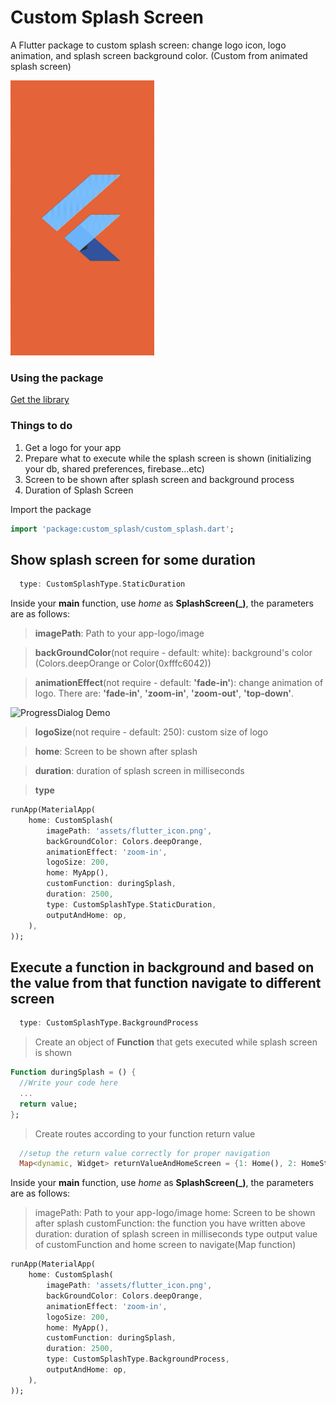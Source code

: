 # Custom Splash Screen

A Flutter package to custom splash screen: change logo icon, logo animation, and splash screen background color. (Custom from animated splash screen)

<img src="https://github.com/isaccanedo/Flutter_Custom_Splash/blob/master/example/assets/splash-animation-zoom-out.2019-09-09%2011_18_24.gif" width="230" height="440" alt="ProgressDialog Demo" />

### Using the package

[Get the library](https://github.com/isaccanedo/Flutter_Custom_Splash)


### Things to do
<ol>
<li> Get a logo for your app</li>
<li> Prepare what to execute while the splash screen is shown (initializing your db, shared preferences, firebase...etc) </li>
<li> Screen to be shown after splash screen and background process </li>
<li> Duration of Splash Screen  </li>
</ol>

Import the package
```dart
import 'package:custom_splash/custom_splash.dart';
```

## Show splash screen for some duration
```dart
  type: CustomSplashType.StaticDuration
```

Inside your **main** function, use *home* as **SplashScreen(_)**, the parameters are as follows:
> **imagePath**: Path to your app-logo/image

> **backGroundColor**(not require - default: white): background's color (Colors.deepOrange or Color(0xfffc6042))

> **animationEffect**(not require -  default: **'fade-in'**): change animation of logo. There are: **'fade-in'**, **'zoom-in'**, **'zoom-out'**, **'top-down'**.

<img src="https://github.com/isaccanedo/Flutter_Custom_Splash/master/example/assets/splash-animation-top-down.2019-09-09%2011_12_06.gif" width="230" height="440" alt="ProgressDialog Demo" />

> **logoSize**(not require -  default: 250): custom size of logo

> **home**: Screen to be shown after splash

> **duration**: duration of splash screen in milliseconds

> **type**
```dart
runApp(MaterialApp(
    home: CustomSplash(
        imagePath: 'assets/flutter_icon.png',
        backGroundColor: Colors.deepOrange,
        animationEffect: 'zoom-in',
        logoSize: 200,
        home: MyApp(),
        customFunction: duringSplash,
        duration: 2500,
        type: CustomSplashType.StaticDuration,
        outputAndHome: op,
    ),
));
```

## Execute a function in background and based on the value from that function navigate to different screen

```dart
  type: CustomSplashType.BackgroundProcess
```
> Create an object of  **Function** that gets executed while splash screen is shown
```dart
Function duringSplash = () {
  //Write your code here
  ...
  return value;
};
```

> Create routes according to your function return value
```dart
  //setup the return value correctly for proper navigation
  Map<dynamic, Widget> returnValueAndHomeScreen = {1: Home(), 2: HomeSt()};

```


Inside your **main** function, use *home* as **SplashScreen(_)**, the parameters are as follows:
> imagePath: Path to your app-logo/image
> home: Screen to be shown after splash
> customFunction: the function you have written above
> duration: duration of splash screen in milliseconds
> type
> output value of customFunction and home screen to navigate(Map function)

```dart
runApp(MaterialApp(
    home: CustomSplash(
        imagePath: 'assets/flutter_icon.png',
        backGroundColor: Colors.deepOrange,
        animationEffect: 'zoom-in',
        logoSize: 200,
        home: MyApp(),
        customFunction: duringSplash,
        duration: 2500,
        type: CustomSplashType.BackgroundProcess,
        outputAndHome: op,
    ),
));
```
